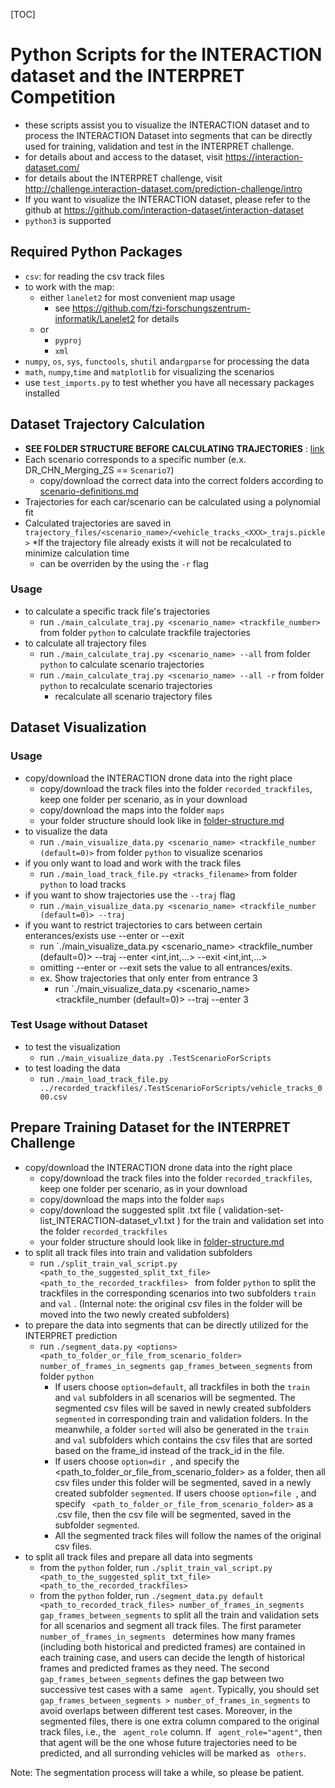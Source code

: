 [TOC]

# Python Scripts for the INTERACTION dataset and the INTERPRET Competition

* these scripts assist you to visualize the INTERACTION dataset and to process the INTERACTION Dataset into segments that can be directly used for training, validation and test in the INTERPRET challenge.
* for details about and access to the dataset, visit https://interaction-dataset.com/
* for details about the INTERPRET challenge, visit http://challenge.interaction-dataset.com/prediction-challenge/intro
* If you want to visualize the INTERACTION dataset, please refer to the github at https://github.com/interaction-dataset/interaction-dataset
*  `python3` is supported

## Required Python Packages
* `csv`: for reading the csv track files
* to work with the map:
  * either `lanelet2` for most convenient map usage
    * see https://github.com/fzi-forschungszentrum-informatik/Lanelet2 for details
  * or
    * `pyproj`
    * `xml`
* `numpy`, `os`,  `sys`,  `functools`, `shutil` and`argparse` for processing the data
* `math`, `numpy`,`time` and `matplotlib` for visualizing the scenarios
* use `test_imports.py` to test whether you have all necessary packages installed

## Dataset Trajectory Calculation
* **SEE FOLDER STRUCTURE BEFORE CALCULATING TRAJECTORIES** : [link](doc/folder-structure.md)
* Each scenario corresponds to a specific number (e.x. DR_CHN_Merging_ZS == `Scenario7`)
  * copy/download the correct data into the correct folders according to [scenario-definitions.md](docs/scenario-definitions.md)
* Trajectories for each car/scenario can be calculated using a polynomial fit
* Calculated trajectories are saved in `trajectory_files/<scenario_name>/<vehicle_tracks_<XXX>_trajs.pickle>`
*If the trajectory file already exists it will not be recalculated to minimize calculation time
  * can be overriden by the using the `-r` flag
### Usage
* to calculate a specific track file's trajectories
  * run `./main_calculate_traj.py <scenario_name> <trackfile_number>` from folder `python` to calculate trackfile trajectories
* to calculate all trajectory files
  * run `./main_calculate_traj.py <scenario_name> --all` from folder `python` to calculate scenario trajectories
  * run `./main_calculate_traj.py <scenario_name> --all -r` from folder `python` to recalculate scenario trajectories
    * recalculate all scenario trajectory files

## Dataset Visualization

### Usage 

* copy/download the INTERACTION drone data into the right place
  * copy/download the track files into the folder `recorded_trackfiles`, keep one folder per scenario, as in your download
  * copy/download the maps into the folder `maps`
  * your folder structure should look like in [folder-structure.md](doc/folder-structure.md)
* to visualize the data
  * run `./main_visualize_data.py <scenario_name> <trackfile_number (default=0)>` from folder `python` to visualize scenarios
* if you only want to load and work with the track files
  * run `./main_load_track_file.py <tracks_filename>` from folder `python` to load tracks
* if you want to show trajectories use the `--traj` flag
  * run `./main_visualize_data.py <scenario_name> <trackfile_number (default=0)> --traj`
* if you want to restrict trajectories to cars between certain enterances/exists use --enter or --exit 
  * run `./main_visualize_data.py <scenario_name> <trackfile_number (default=0)> --traj --enter <int,int,...> --exit <int,int,...>
  * omitting --enter or --exit sets the value to all entrances/exits.  
  * ex. Show trajectories that only enter from entrance 3
    * run `./main_visualize_data.py <scenario_name> <trackfile_number (default=0)> --traj --enter 3
  
### Test Usage without Dataset

* to test the visualization
  * run `./main_visualize_data.py .TestScenarioForScripts`
* to test loading the data
  * run `./main_load_track_file.py ../recorded_trackfiles/.TestScenarioForScripts/vehicle_tracks_000.csv`

## Prepare Training Dataset for the INTERPRET Challenge

- copy/download the INTERACTION drone data into the right place
  - copy/download the track files into the folder `recorded_trackfiles`, keep one folder per scenario, as in your download
  - copy/download the maps into the folder `maps`
  - copy/download the suggested split .txt file ( validation-set-list_INTERACTION-dataset_v1.txt ) for the train and validation set into the folder `recorded_trackfiles`
  - your folder structure should look like in [folder-structure.md](doc/folder-structure.md)
- to split all track files into train and validation subfolders
  - run `./split_train_val_script.py <path_to_the_suggested_split_txt_file> <path_to_the_recorded_trackfiles> ` from folder `python` to split the trackfiles in the corresponding scenarios into two subfolders  `train`  and  `val` . (Internal note: the original csv files in the folder will be moved into the two newly created subfolders)
- to prepare the data into segments that can be directly utilized for the INTERPRET prediction
  - run `./segment_data.py <options> <path_to_folder_or_file_from_scenario_folder> number_of_frames_in_segments gap_frames_between_segments` from folder `python`
    - If users choose  `option=default`,  all trackfiles in both the  `train`  and  `val` subfolders in all scenarios will be segmented. The segmented csv files will be saved in newly created subfolders  `segmented` in corresponding train and validation folders. In the meanwhile, a folder `sorted` will also be generated in the  `train`  and  `val` subfolders which contains the csv files that are sorted based on the frame_id instead of the track_id in the file.
    - If users choose  `option=dir `, and specify the  <path_to_folder_or_file_from_scenario_folder> as a folder, then all csv files under this folder will be segmented, saved in a newly created subfolder `segmented`. If users choose  `option=file `, and specify ` <path_to_folder_or_file_from_scenario_folder>` as a .csv file, then the csv file will be segmented, saved in the subfolder  `segmented`.
    - All the segmented track files will follow the names of the original csv files.
- to split all track files and prepare all data into segments
  - from the  `python` folder, run `./split_train_val_script.py <path_to_the_suggested_split_txt_file> <path_to_the_recorded_trackfiles> `
  - from the `python` folder, run `./segment_data.py default <path_to_recorded_track_files> number_of_frames_in_segments gap_frames_between_segments` to split all the train and validation sets for all scenarios and segment all track files.  The first parameter `number_of_frames_in_segments ` determines how many frames (including both historical and predicted frames) are contained in each training case, and users can decide the length of historical frames and predicted frames as they need. The second ` gap_frames_between_segments` defines the gap between two successive test cases with a same  ` agent`. Typically, you should set   ` gap_frames_between_segments > number_of_frames_in_segments `  to avoid overlaps between different test cases. Moreover, in the segmented files, there is one extra column compared to the original track files, i.e., the  ` agent_role` column. If ` agent_role="agent"`, then that agent will be the one whose future trajectories need to be predicted, and all surronding vehicles will be marked as ` others`.

Note: The segmentation process will take a while, so please be patient.



